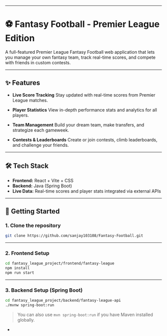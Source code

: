 

---

# ⚽ Fantasy Football - Premier League Edition

A full-featured Premier League Fantasy Football web application that lets you manage your own fantasy team, track real-time scores, and compete with friends in custom contests.

---

## ✨ Features

* **Live Score Tracking**
  Stay updated with real-time scores from Premier League matches.

* **Player Statistics**
  View in-depth performance stats and analytics for all players.

* **Team Management**
  Build your dream team, make transfers, and strategize each gameweek.

* **Contests & Leaderboards**
  Create or join contests, climb leaderboards, and challenge your friends.

---

## 🛠 Tech Stack

* **Frontend:** React + Vite + CSS
* **Backend:** Java (Spring Boot)
* **Live Data:** Real-time scores and player stats integrated via external APIs

---

## 🚀 Getting Started

### 1. Clone the repository

```bash
git clone https://github.com/sanjay103108/Fantasy-Football.git
```

---

### 2. Frontend Setup

```bash
cd fantasy_league_project/frontend/fantasy-league
npm install
npm run start
```

---

### 3. Backend Setup (Spring Boot)

```bash
cd fantasy_league_project/backend/fantasy-league-api
./mvnw spring-boot:run
```

> You can also use `mvn spring-boot:run` if you have Maven installed globally.

-
